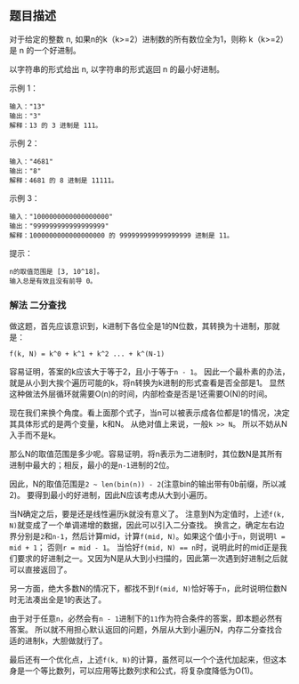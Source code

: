 ## 题目描述
对于给定的整数 n, 如果n的k（k>=2）进制数的所有数位全为1，则称 k（k>=2）是 n 的一个好进制。

以字符串的形式给出 n, 以字符串的形式返回 n 的最小好进制。

示例 1：
```
输入："13"
输出："3"
解释：13 的 3 进制是 111。
```
示例 2：
```
输入："4681"
输出："8"
解释：4681 的 8 进制是 11111。
```
示例 3：
```
输入："1000000000000000000"
输出："999999999999999999"
解释：1000000000000000000 的 999999999999999999 进制是 11。
```

提示：
```
n的取值范围是 [3, 10^18]。
输入总是有效且没有前导 0。
```

### 解法 二分查找
做这题，首先应该意识到，k进制下各位全是1的N位数，其转换为十进制，那就是：
```text
f(k, N) = k^0 + k^1 + k^2 ... + k^(N-1)
```

容易证明，答案的k应该大于等于2，且小于等于`n - 1`。
因此一个最朴素的办法，就是从小到大挨个遍历可能的k，将n转换为k进制的形式查看是否全部是1。
显然这种做法外层循环就需要O(n)的时间，内部检查是否是1还需要O(N)的时间。

现在我们来换个角度。看上面那个式子，当n可以被表示成各位都是1的情况，决定其具体形式的是两个变量，k和N。
从绝对值上来说，一般`k >> N`。
所以不妨从N入手而不是k。

那么N的取值范围是多少呢。容易证明，将n表示为二进制时，其位数N是其所有进制中最大的；相反，最小的是`n-1`进制的2位。

因此，N的取值范围是`2 ~ len(bin(n)) - 2`(注意bin的输出带有0b前缀，所以减2)。
要得到最小的好进制，因此N应该考虑从大到小遍历。

当N确定之后，要是还是线性遍历k就没有意义了。
注意到N为定值时，上述`f(k, N)`就变成了一个单调递增的数据，因此可以引入二分查找。
换言之，确定左右边界分别是`2`和`n-1`，然后计算mid，计算`f(mid, N)`。如果这个值小于`n`，则说明`l = mid + 1`；
否则`r = mid - 1`。
当恰好`f(mid, N) == n`时，说明此时的mid正是我们要求的好进制之一。又因为N是从大到小扫描的，因此第一次遇到好进制之后就可以直接返回了。

另一方面，绝大多数N的情况下，都找不到`f(mid, N)`恰好等于`n`，此时说明位数N时无法凑出全是1的表达了。

由于对于任意`n`，必然会有`n - 1`进制下的`11`作为符合条件的答案，即本题必然有答案。
所以就不用担心默认返回的问题，外层从大到小遍历N，内存二分查找合适的进制k，大胆做就行了。

最后还有一个优化点，上述`f(k, N)`的计算，虽然可以一个个迭代加起来，但这本身是一个等比数列，可以应用等比数列求和公式，将复杂度降低为O(1)。
